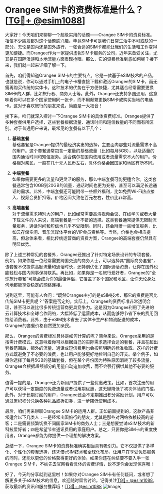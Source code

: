 # Orangee SIM卡的资费标准是什么？[[TG💪+ @esim1088](https://t.me/s/esim1088)]

大家好！今天咱们来聊聊一个超级实用的话题——Orangee SIM卡的资费标准。相信不少朋友都对这个话题感兴趣，毕竟SIM卡可是我们日常生活中不可或缺的一部分。无论是国内还是国外旅行，一张合适的SIM卡都能让我们的生活和工作变得更加便捷。而Orangee作为一家提供虚拟SIM卡服务的公司，近年来备受关注，尤其是在国际漫游和本地流量方面表现抢眼。那么，它的资费标准到底如何呢？接下来，我们就一起来详细了解一下。

首先，咱们得知道Orangee SIM卡的主要特点。它是一款基于eSIM技术的产品，也就是说，你可以通过手机上的电子卡槽直接下载和激活Orangee的SIM卡，而无需再购买传统的实体卡。这种技术的优势在于方便快捷，尤其适合经常需要更换SIM卡的人群，比如旅行者、商务人士等。此外，Orangee还支持多国通用，这意味着你可以在多个国家使用同一张卡，而不用频繁更换SIM卡或购买当地的电话卡。这对于喜欢旅行的朋友来说，简直是一大福音！

接下来，咱们就深入探讨一下Orangee SIM卡的具体资费标准。Orangee提供了多种套餐供用户选择，这些套餐根据流量、通话时间和短信数量的不同而有所区别。对于普通用户来说，最常见的套餐有以下几个：

1. **基础套餐**  
   基础套餐是Orangee提供的最经济实惠的选择，主要面向那些对流量需求不高的用户。这个套餐通常包含一定量的基础流量（比如每月5GB），以及适量的国内通话时间和短信服务。适合偶尔在国内使用或者流量需求不大的用户。价格相对亲民，一般在几十元人民币左右，具体价格会因国家和地区有所不同。

2. **中端套餐**  
   如果你需要更多的流量和更灵活的服务，那么中端套餐可能更适合你。这类套餐通常包含10GB到20GB的流量，通话时间也更为充裕，甚至可以满足长途通话的需求。此外，中端套餐还可能附带一些额外福利，比如免费Wi-Fi热点接入、视频会员折扣等。价格区间大致在百元左右，性价比非常高。

3. **高端套餐**  
   对于流量需求特别大的用户，比如经常需要高清视频会议、在线学习或者大量下载文件的人来说，高端套餐是一个不错的选择。这类套餐通常提供无限制流量服务，通话时间和短信也几乎不受限制。同时，还会附赠一些增值服务，比如云存储空间、音乐流媒体平台的VIP会员资格等。当然，价格也会相应提高，但总体来看，相比传统运营商的资费方案，Orangee的高端套餐仍然具有明显优势。

除了上述三种常见的套餐外，Orangee还推出了针对特定场景设计的专项套餐。例如，如果你是一位经常需要跨国交流的商务人士，可以选择其“国际商务套餐”，该套餐不仅提供高额流量和通话时长，还特别优化了国际通话资费，让你在国外也能轻松与国内同事保持联系。再比如，如果你是一名旅行爱好者，Orangee的“全球旅行套餐”可能会成为你的最佳伴侣，它覆盖了多个国家和地区，让你无论身处何地都能享受稳定的网络连接。

说到这里，可能有人会问：“既然Orangee主打的是eSIM技术，那它的资费是否比传统SIM卡更贵呢？”答案是否定的。实际上，Orangee的资费标准非常透明合理，甚至可以说比很多传统运营商更具竞争力。这是因为Orangee利用了先进的云计算技术和全球合作网络，大幅降低了运营成本，从而能够将节省下来的费用回馈给消费者。此外，由于eSIM技术省去了实体卡生产和物流配送的成本，Orangee的套餐价格自然更加亲民。

那么，Orangee的资费标准具体是如何计算的呢？简单来说，Orangee采用的是按需计费模式。这意味着你可以根据自己的实际需求选择合适的套餐，并且在超出套餐范围后，额外的流量、通话或短信费用也会按照明确的标准收取。这样的计费方式既避免了不必要的浪费，也让用户能够更好地控制自己的开支。举个例子，如果你选择了每月5GB的基础套餐，但在某个月份因为特殊原因消耗了较多流量，Orangee会根据超额部分的用量自动追加收费，而不会强行捆绑其他不必要的服务。

值得一提的是，Orangee还为新用户提供了一些优惠政策。比如，首次注册的用户可以获得一定额度的免费流量或者试用期优惠，这无疑降低了初次体验的门槛。此外，对于长期订阅的用户，Orangee还会不定期推出积分奖励计划，用户可以通过累积积分兑换各种礼品或折扣券，进一步降低使用成本。

最后，咱们再来聊聊Orangee SIM卡的适用人群。正如前面提到的，这款产品非常适合以下几类人：一是经常出国旅行的朋友，尤其是那些对网络依赖较高的游客；二是需要频繁切换不同国家SIM卡的商务人士；三是想要尝试eSIM技术的新科技爱好者；四是希望节省通讯费用的家庭用户。总之，只要你是SIM卡的重度使用者，Orangee都能为你提供一个理想的解决方案。

总结一下，Orangee SIM卡的资费标准确实相当具有吸引力。它不仅提供了多样化、个性化的套餐选择，还凭借eSIM技术和全球化布局，让用户在享受优质服务的同时，还能以更低的价格获得更好的体验。如果你还在纠结要不要入手一张Orangee SIM卡，不妨先去官网看看具体的资费详情，说不定你会发现惊喜哦！

好了，今天的分享就到这里啦！如果你对Orangee SIM卡有任何疑问，或者想了解更多关于eSIM技术的信息，欢迎随时留言讨论。记得关注[TG💪+ @esim1088](https://t.me/s/esim1088)，获取最新的资讯和服务推荐哦！[[TG💪+ @esim1088](https://t.me/s/esim1088) ![Image](https://i.postimg.cc/4NQfJmqS/Snipaste-2025-05-13-00-14-12.png)]